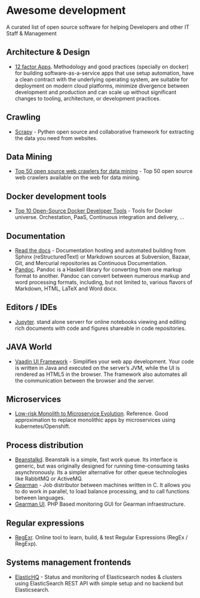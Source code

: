 # Awesome development
A curated list of open source software for helping Developers and other IT Staff & Management

## Architecture & Design
* [12 factor Apps](https://12factor.net/). Methodology and good practices (specially on docker) for building software-as-a-service apps that use setup automation, have a clean contract with the underlying operating system, are suitable for deployment on modern cloud platforms, minimize divergence between development and production and can scale up without significant changes to tooling, architecture, or development practices.

## Crawling
* [Scrapy](http://scrapy.org/) - Pythen open source and collaborative framework for extracting the data you need from websites.

## Data Mining
* [Top 50 open source web crawlers for data mining](http://bigdata-madesimple.com/top-50-open-source-web-crawlers-for-data-mining/) - Top 50 open source web crawlers available on the web for data mining.

## Docker development tools
* [Top 10 Open-Source Docker Developer Tools](https://www.ctl.io/developers/blog/post/top-10-open-source-docker-developer-tools/) - Tools for Docker universe. Orchestation, PaaS, Continuous integration and delivery, ...

## Documentation
* [Read the docs](https://read-the-docs.readthedocs.org/) - Documentation hosting and automated building from Sphinx (reStructuredText) or Markdown sources at Subversion, Bazaar, Git, and Mercurial repositories as Continuous Documentation.
* [Pandoc](https://pandoc.org/MANUAL.html). Pandoc is a Haskell library for converting from one markup format to another. Pandoc can convert between numerous markup and word processing formats, including, but not limited to, various flavors of Markdown, HTML, LaTeX and Word docx.

## Editors / IDEs
* [Jupyter](http://jupyter.org/). stand alone serverr for online notebooks viewing and editing rich documents with code and figures shareable in code repositories.

## JAVA World
* [Vaadin UI Framework](https://vaadin.com/framework) - Simplifies your web app development. Your code is written in Java and executed on the server’s JVM, while the UI is rendered as HTML5 in the browser. The framework also automates all the communication between the browser and the server.

## Microservices
* [Low-risk Monolith to Microservice Evolution](http://blog.christianposta.com/microservices/low-risk-monolith-to-microservice-evolution/). Reference. Good approximation to replace monolithic apps by microservices using kubernetes/Openshift.

## Process distribution
* [Beanstalkd](https://beanstalkd.github.io/). Beanstalk is a simple, fast work queue. Its interface is generic, but was originally designed for running time-consuming tasks asynchronously. Its a simpler alternative for other queue technologies like RabbitMQ or ActiveMQ.
* [Gearman](http://gearman.org/) - Job distributor between machines written in C. It allows you to do work in parallel, to load balance processing, and to call functions between languages. 
* [Gearman UI](https://github.com/gaspaio/gearmanui). PHP Based monitoring GUI for Gearman infraestructure.

## Regular expressions
* [RegExr](http://regexr.com/). Online tool to learn, build, & test Regular Expressions (RegEx / RegExp).

## Systems management frontends
* [ElasticHQ](http://www.elastichq.org/index.html) - Status and monitoring of Elasticsearch nodes & clusters using ElasticSearch REST API with simple setup and no backend but Elasticsearch.

